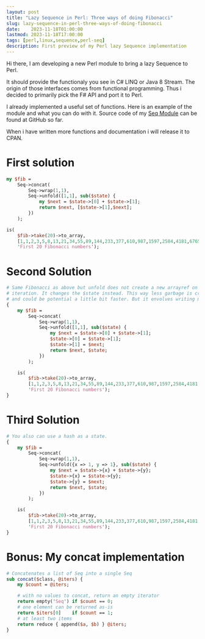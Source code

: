 ```yaml
---
layout: post
title: "Lazy Sequence in Perl: Three ways of doing Fibonacci"
slug: lazy-sequence-in-perl-three-ways-of-doing-fibonacci
date:    2023-11-18T01:00:00
lastmod: 2023-11-18T17:00:00
tags: [perl,linux,sequence,perl-seq]
description: First preview of my Perl lazy Sequence implementation
---
```


Hi there, I am developing a new Perl module to bring a lazy Sequence to Perl.

It should provide the functionaly you see in C# LINQ or Java 8 Stream. The
origin of those interfaces comes from functional programming. Thus i decided
to primarily pick the F# API and port it to Perl.

I already implemented a useful set of functions. Here is an example of the
module and what you can do with it. Source code of my [Seq Module](https://github.com/DavidRaab/Seq) can be
found at GitHub so far.

When i have written more functions and documentation i will release it to CPAN.

# First solution

```perl
my $fib =
    Seq->concat(
        Seq->wrap(1,1),
        Seq->unfold([1,1], sub($state) {
            my $next = $state->[0] + $state->[1];
            return $next, [$state->[1],$next];
        })
    );

is(
    $fib->take(20)->to_array,
    [1,1,2,3,5,8,13,21,34,55,89,144,233,377,610,987,1597,2584,4181,6765],
    'First 20 Fibonacci numbers');
```

# Second Solution

```perl
# Same Fibonacci as above but unfold does not create a new arrayref on every
# iteration. It changes the $state instead. This way less garbage is created
# and could be potential a little bit faster. But it envolves writing more code.
{
    my $fib =
        Seq->concat(
            Seq->wrap(1,1),
            Seq->unfold([1,1], sub($state) {
                my $next = $state->[0] + $state->[1];
                $state->[0] = $state->[1];
                $state->[1] = $next;
                return $next, $state;
            })
        );

    is(
        $fib->take(20)->to_array,
        [1,1,2,3,5,8,13,21,34,55,89,144,233,377,610,987,1597,2584,4181,6765],
        'First 20 Fibonacci numbers');
}
```

# Third Solution

```perl
# You also can use a hash as a state.
{
    my $fib =
        Seq->concat(
            Seq->wrap(1,1),
            Seq->unfold({x => 1, y => 1}, sub($state) {
                my $next = $state->{x} + $state->{y};
                $state->{x} = $state->{y};
                $state->{y} = $next;
                return $next, $state;
            })
        );

    is(
        $fib->take(20)->to_array,
        [1,1,2,3,5,8,13,21,34,55,89,144,233,377,610,987,1597,2584,4181,6765],
        'First 20 Fibonacci numbers');
}
```

# Bonus: My concat implementation

```perl
# Concatenates a list of Seq into a single Seq
sub concat($class, @iters) {
    my $count = @iters;

    # with no values to concat, return an empty iterator
    return empty('Seq') if $count == 0;
    # one element can be returned as-is
    return $iters[0]    if $count == 1;
    # at least two items
    return reduce { append($a, $b) } @iters;
}
```
